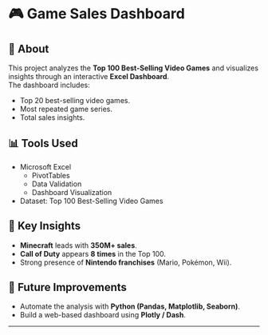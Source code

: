 # 🎮 Game Sales Dashboard

## 📌 About
This project analyzes the **Top 100 Best-Selling Video Games** and visualizes insights through an interactive **Excel Dashboard**.  
The dashboard includes:
- Top 20 best-selling video games.
- Most repeated game series.
- Total sales insights.

## 📊 Tools Used
- Microsoft Excel
  - PivotTables
  - Data Validation
  - Dashboard Visualization
- Dataset: Top 100 Best-Selling Video Games

## 🚀 Key Insights
- **Minecraft** leads with **350M+ sales**.
- **Call of Duty** appears **8 times** in the Top 100.
- Strong presence of **Nintendo franchises** (Mario, Pokémon, Wii).

## 🔮 Future Improvements
- Automate the analysis with **Python (Pandas, Matplotlib, Seaborn)**.
- Build a web-based dashboard using **Plotly / Dash**.

---
